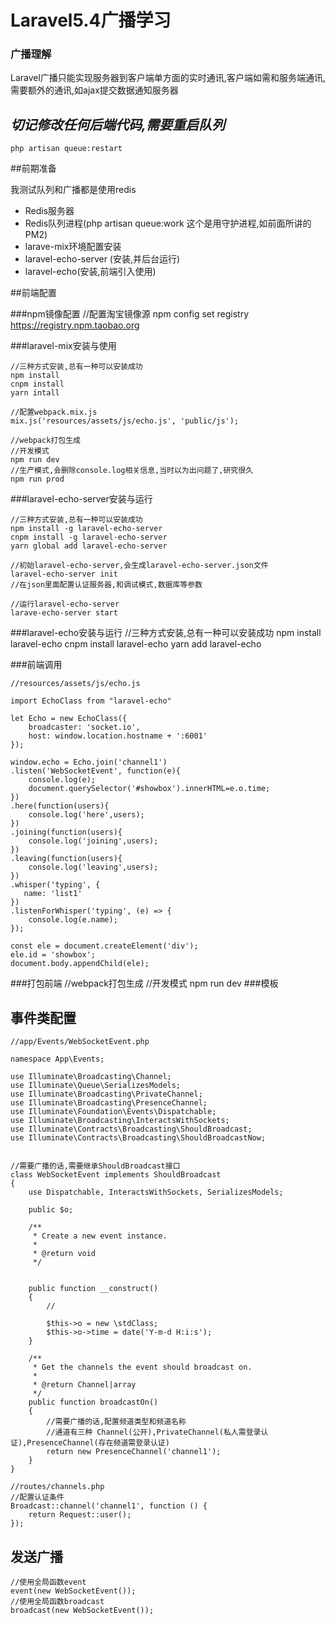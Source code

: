 # Laravel5.4广播学习


### 广播理解

Laravel广播只能实现服务器到客户端单方面的实时通讯,客户端如需和服务端通讯,需要额外的通讯,如ajax提交数据通知服务器

## *切记修改任何后端代码,需要重启队列* ##
    php artisan queue:restart
##前期准备

我测试队列和广播都是使用redis

- Redis服务器
- Redis队列进程(php artisan queue:work 这个是用守护进程,如前面所讲的PM2)
- larave-mix环境配置安装
- laravel-echo-server (安装,并后台运行)
- laravel-echo(安装,前端引入使用)

##前端配置

###npm镜像配置
	//配置淘宝镜像源
	npm config set registry https://registry.npm.taobao.org

###laravel-mix安装与使用

	//三种方式安装,总有一种可以安装成功
    npm install
	cnpm install
	yarn intall
	
	//配置webpack.mix.js
	mix.js('resources/assets/js/echo.js', 'public/js');

    //webpack打包生成
    //开发模式
    npm run dev
    //生产模式,会删除console.log相关信息,当时以为出问题了,研究很久
    npm run prod

###laravel-echo-server安装与运行
	
	//三种方式安装,总有一种可以安装成功
    npm install -g laravel-echo-server
	cnpm install -g laravel-echo-server
	yarn global add laravel-echo-server

    //初始laravel-echo-server,会生成laravel-echo-server.json文件
    laravel-echo-server init
    //在json里面配置认证服务器,和调试模式,数据库等参数
	
	//运行laravel-echo-server
    larave-echo-server start

###laravel-echo安装与运行
	//三种方式安装,总有一种可以安装成功
    npm install laravel-echo
	cnpm install laravel-echo
	yarn add laravel-echo

###前端调用

    //resources/assets/js/echo.js

    import EchoClass from "laravel-echo"

	let Echo = new EchoClass({
	    broadcaster: 'socket.io',
	    host: window.location.hostname + ':6001'
	});
	
	window.echo = Echo.join('channel1')
	.listen('WebSocketEvent', function(e){
		console.log(e);
		document.querySelector('#showbox').innerHTML=e.o.time;
	})
	.here(function(users){
		console.log('here',users);
	})
	.joining(function(users){
		console.log('joining',users);
	})
	.leaving(function(users){
		console.log('leaving',users);
	})  
	.whisper('typing', {
	   name: 'list1'
	}) 
	.listenForWhisper('typing', (e) => {
	    console.log(e.name);
	});
	
	const ele = document.createElement('div');
	ele.id = 'showbox';
	document.body.appendChild(ele);

###打包前端
    //webpack打包生成
    //开发模式
    npm run dev
###模板
    <!--index.blade.php -->
	<!DOCTYPE html>
	<html>
	  <head>
	    <title>index</title>
		<meta charset="utf-8">
		<meta name="csrf-token" content="{{ csrf_token() }}">
	    <meta name="viewport" content="width=device-width, initial-scale=1.0, user-scalable=no">
		<style></style>
	  </head>
	  <body>
	  <script src="//{{ Request::getHost() }}:6001/socket.io/socket.io.js"></script>
	  <script src="{{mix('/js/echo.js')}}"></script>
	  </body>
	</html>

## 事件类配置
    //app/Events/WebSocketEvent.php

	namespace App\Events;
	
	use Illuminate\Broadcasting\Channel;
	use Illuminate\Queue\SerializesModels;
	use Illuminate\Broadcasting\PrivateChannel;
	use Illuminate\Broadcasting\PresenceChannel;
	use Illuminate\Foundation\Events\Dispatchable;
	use Illuminate\Broadcasting\InteractsWithSockets;
	use Illuminate\Contracts\Broadcasting\ShouldBroadcast;
	use Illuminate\Contracts\Broadcasting\ShouldBroadcastNow;
	

    //需要广播的话,需要继承ShouldBroadcast接口
	class WebSocketEvent implements ShouldBroadcast
	{
	    use Dispatchable, InteractsWithSockets, SerializesModels;
		
		public $o;
		
	    /**
	     * Create a new event instance.
	     *
	     * @return void
	     */
		 
		
	    public function __construct()
	    {
	        //
			
			$this->o = new \stdClass;
			$this->o->time = date('Y-m-d H:i:s');
	    }
	
	    /**
	     * Get the channels the event should broadcast on.
	     *
	     * @return Channel|array
	     */
	    public function broadcastOn()
	    {
            //需要广播的话,配置频道类型和频道名称
			//通道有三种 Channel(公开),PrivateChannel(私人需登录认证),PresenceChannel(存在频道需登录认证)
	        return new PresenceChannel('channel1');
	    }
	}

    //routes/channels.php
    //配置认证条件
	Broadcast::channel('channel1', function () {
	    return Request::user();
	});
	


## 发送广播
    //使用全局函数event
	event(new WebSocketEvent());
    //使用全局函数broadcast
    broadcast(new WebSocketEvent());